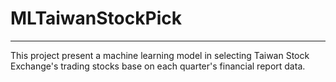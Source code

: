 # MLTaiwanStockPick
---
This project present a machine learning model in selecting Taiwan Stock Exchange's trading stocks base on each quarter's financial report data.
